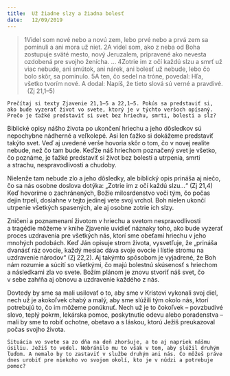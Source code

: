 ```yaml
---
title:  Už žiadne slzy a žiadna bolesť
date:   12/09/2019
---
```


> <p></p>
> 1Videl som nové nebo a novú zem, lebo prvé nebo a prvá zem sa pominuli a ani mora už niet. 2A videl som, ako z neba od Boha zostupuje sväté mesto, nový Jeruzalem, pripravené ako nevesta ozdobená pre svojho ženícha. ... 4Zotrie im z očí každú slzu a smrť už viac nebude, ani smútok, ani nárek, ani bolesť už nebude, lebo čo bolo skôr, sa pominulo. 5A ten, čo sedel na tróne, povedal: Hľa, všetko tvorím nové. A dodal: Napíš, že tieto slová sú verné a pravdivé.  (Zj 21,1–5)

`Prečítaj si texty Zjavenie 21,1–5 a 22,1–5. Pokús sa predstaviť si, ako bude vyzerať život vo svete, ktorý je v týchto veršoch opísaný. Prečo je ťažké predstaviť si svet bez hriechu, smrti, bolesti a sĺz?`

Biblické opisy nášho života po ukončení hriechu a jeho dôsledkov sú nepochybne nádherné a veľkolepé. Asi len ťažko si dokážeme predstaviť takýto svet. Veď aj uvedené verše hovoria skôr o tom, čo v novej realite nebude, než čo tam bude. Keďže náš hriechom poznačený svet je všetko, čo poznáme, je ťažké predstaviť si život bez bolesti a utrpenia, smrti a strachu, nespravodlivosti a chudoby.

Nielenže tam nebude zlo a jeho dôsledky, ale biblický opis prináša aj niečo, čo sa nás osobne doslova dotýka: „Zotrie im z očí každú slzu...“ (Zj 21,4) Keď hovoríme o zachránených, Božie milosrdenstvo voči tým, čo počas dejín trpeli, dosiahne v tejto jedinej vete svoj vrchol. Boh nielen ukončí utrpenie všetkých spasených, ale aj osobne zotrie ich slzy.

Zničení a poznamenaní životom v hriechu a svetom nespravodlivosti a tragédie môžeme v knihe Zjavenie uvidieť náznaky toho, ako bude vyzerať proces uzdravenia pre všetkých nás, ktorí sme obeťami hriechu v jeho mnohých podobách. Keď Ján opisuje strom života, vysvetľuje, že „prináša dvanásť ráz ovocie, každý mesiac dáva svoje ovocie i lístie stromu na uzdravenie národov“ (Zj 22,2). Aj takýmto spôsobom je vyjadrené, že Boh nám rozumie a súcití so všetkými, čo majú bolestnú skúsenosť s hriechom a následkami zla vo svete. Božím plánom je znovu stvoriť náš svet, čo v sebe zahŕňa aj obnovu a uzdravenie každého z nás.

Dovtedy by sme sa mali usilovať o to, aby sme v Kristovi vykonali svoj diel, nech už je akokoľvek chabý a malý, aby sme slúžili tým okolo nás, ktorí potrebujú to, čo im môžeme ponúknuť. Nech už je to čokoľvek – povzbudivé slovo, teplý pokrm, lekárska pomoc, poskytnutie odevu alebo poradenstva – mali by sme to robiť ochotne, obetavo a s láskou, ktorú Ježiš preukazoval počas svojho života.

`Situácia vo svete sa zo dňa na deň zhoršuje, a to aj napriek nášmu úsiliu. Ježiš to vedel. Nebránilo mu to však v tom, aby slúžil druhým ľuďom. A nemalo by to zastaviť v službe druhým ani nás. Čo môžeš práve dnes urobiť pre niekoho vo svojom okolí, kto je v núdzi a potrebuje pomoc?`